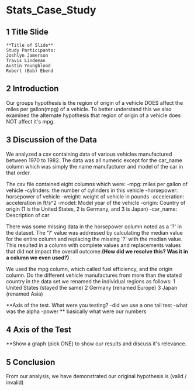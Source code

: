 # Stats_Case_Study
## 1 Title Slide
    **Title of Slide**
    Study Participants:
    Joshlyn Jamerson
    Travis Lindeman
    Austin Youngblood
    Robert (Bob) Ebend

## 2 Introduction
Our groups hypothesis is the region of origin of a vehicle DOES affect the miles per gallon(mpg) of a vehicle. To better understand this we also examined the alternate hypothesis that region of origin of a vehicle does NOT affect it's mpg.

## 3 Discussion of the Data
We analyzed a csv containing data of various vehicles manufactured between 1970 to 1982. The data was all numeric except for the car_name column which was simply the name manufacturer and model of the car in that order.

The csv file contained eight columns which were:
    -mpg: miles per gallon of vehicle
    -cylinders: the number of cylinders in this vehicle
    -horsepower: horsepower of vehicle
    -weight: weight of vehicle in pounds
    -acceleration: acceleration in ft/s^2
    -model: Model year of the vehicle
    -origin: Country of origin (1 is the United States, 2 is Germany, and 3 is Japan)
    -car_name: Description of car

There was some missing data in the horsepower column noted as a '?' in the dataset. The '?' value was addressed by calculating the median value for the entire column and replacing the missing '?' with the median value. This resulted in a column with complete values and replacements values that did not impact the overall outcome.**(How did we resolve this? Was it in a column we even used?)**

We used the mpg column, which called fuel efficiency, and the origin column. Do the different vehicle manufactures from more than the stated country in the data set we renamed the individual regions as follows:
    1 United States (stayed the same)
    2 Germany (renamed Europe)
    3 Japan (renamed Asia)



**Axis of the test. What were you testing? 
    -did we use a one tail test
    -what was the alpha
    -power
    ** basically what were our numbers


## 4 Axis of the Test
**Show a graph (pick ONE) to show our results and discuss it's relevance.



## 5 Conclusion
From our analysis, we have demonstrated our original hypothesis is (valid / invalid)

